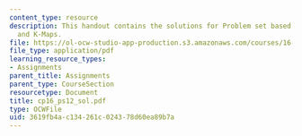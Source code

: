 ```yaml
---
content_type: resource
description: This handout contains the solutions for Problem set based on truth tables
  and K-Maps.
file: https://ol-ocw-studio-app-production.s3.amazonaws.com/courses/16-01-unified-engineering-i-ii-iii-iv-fall-2005-spring-2006/3619fb4ac134261c024378d60ea89b7a_cp16_ps12_sol.pdf
file_type: application/pdf
learning_resource_types:
- Assignments
parent_title: Assignments
parent_type: CourseSection
resourcetype: Document
title: cp16_ps12_sol.pdf
type: OCWFile
uid: 3619fb4a-c134-261c-0243-78d60ea89b7a
---
```

